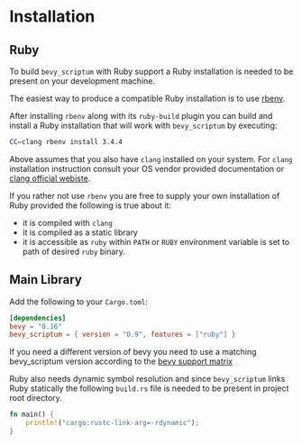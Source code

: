 # Installation

## Ruby

To build `bevy_scriptum` with Ruby support a Ruby installation is needed to be
present on your development machine.

The easiest way to produce a compatible Ruby installation is to use [rbenv](https://rbenv.org/).

After installing `rbenv` along with its `ruby-build` plugin you can build and
install a Ruby installation that will work with `bevy_scriptum` by executing:

```sh
CC=clang rbenv install 3.4.4
```

Above assumes that you also have `clang` installed on your system.
For `clang` installation instruction consult your
OS vendor provided documentation or [clang official webiste](https://clang.llvm.org).

If you rather not use `rbenv` you are free to supply your own installation of
Ruby provided the following is true about it:

- it is compiled with `clang`
- it is compiled as a static library
- it is accessible as `ruby` within `PATH` or `RUBY` environment variable is set
  to path of desired `ruby` binary.

## Main Library

Add the following to your `Cargo.toml`:

```toml
[dependencies]
bevy = "0.16"
bevy_scriptum = { version = "0.9", features = ["ruby"] }
```

If you need a different version of bevy you need to use a matching bevy_scriptum
version according to the [bevy support matrix](../bevy_support_matrix.md)

Ruby also needs dynamic symbol resolution and since `bevy_scriptum` links Ruby
statically the following `build.rs` file is needed to be present in project
root directory.

```rust
fn main() {
    println!("cargo:rustc-link-arg=-rdynamic");
}
```
